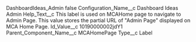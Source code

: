 <?xml version="1.0" encoding="UTF-8"?>
<CustomMetadata xmlns="http://soap.sforce.com/2006/04/metadata" xmlns:xsi="http://www.w3.org/2001/XMLSchema-instance" xmlns:xsd="http://www.w3.org/2001/XMLSchema">
    <label>DashboardIdeas_Admin</label>
    <protected>false</protected>
    <values>
        <field>Configuration_Name__c</field>
        <value xsi:type="xsd:string">Dashboard Ideas Admin</value>
    </values>
    <values>
        <field>Help_Text__c</field>
        <value xsi:type="xsd:string">This label is used on MCAHome page to navigate to Admin Page. This value stores the  partial URL of &quot;Admin Page&quot; displayed on MCA Home Page.</value>
    </values>
    <values>
        <field>Id_Value__c</field>
        <value xsi:type="xsd:string">10190000002jdY1</value>
    </values>
    <values>
        <field>Parent_Component_Name__c</field>
        <value xsi:type="xsd:string">MCAHomePage</value>
    </values>
    <values>
        <field>Type__c</field>
        <value xsi:type="xsd:string">Label</value>
    </values>
</CustomMetadata>

